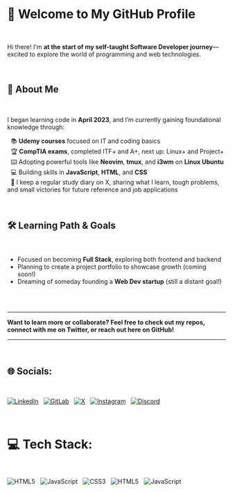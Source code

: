 # 👋 Welcome to My GitHub Profile
<br>

Hi there! I'm **at the start of my self-taught Software Developer journey**—excited to explore the world of programming and web technologies.

<br>

## 🚀 About Me
<br>

I began learning code in **April 2023**, and I’m currently gaining foundational knowledge through:

&nbsp; 📚 **Udemy courses** focused on IT and coding basics  
&nbsp; 🏆 **CompTIA exams**, completed ITF+ and A+, next up: Linux+ and Project+  
&nbsp; ⌨️ Adopting powerful tools like **Neovim**, **tmux**, and **i3wm** on **Linux Ubuntu**  
&nbsp; 💻 Building skills in **JavaScript**, **HTML**, and **CSS**  
&nbsp; 📝 I keep a regular study diary on X, sharing what I learn, tough problems, and small victories for future reference and job applications

<br>

## 🛠 Learning Path & Goals
<br>

- Focused on becoming **Full Stack**, exploring both frontend and backend
- Planning to create a project portfolio to showcase growth (coming soon!)
- Dreaming of someday founding a **Web Dev startup** (still a distant goal!)

<br><br>

---

**Want to learn more or collaborate? Feel free to check out my repos, connect with me on Twitter, or reach out here on GitHub!**

---

<br>

## 🌐 Socials:
<br>

[![LinkedIn](https://img.shields.io/badge/LinkedIn-%230077B5.svg?logo=linkedin&logoColor=white)](https://linkedin.com/in/daniel-holzer-9963262a1) &nbsp;
[![GitLab](https://img.shields.io/badge/GitLab-%23FC6D26.svg?logo=GitLab&logoColor=white)](https://gitlab.com/DaniHolzer) &nbsp;
[![X](https://img.shields.io/badge/X-black.svg?logo=X&logoColor=white)](https://x.com/DanielHolz19614)  &nbsp;
[![Instagram](https://img.shields.io/badge/Instagram-%23E4405F.svg?logo=Instagram&logoColor=white)](https://instagram.com/daniel_holzer01)  &nbsp;
[![Discord](https://img.shields.io/badge/Discord-%235865F2.svg?logo=Discord&logoColor=white)](https://discord.com/user/504335286700998656)

<br>

# 💻 Tech Stack:
<br>

![HTML5](https://img.shields.io/badge/html5-%23E34F26.svg?style=for-the-badge&logo=html5&logoColor=white) &nbsp;
![JavaScript](https://img.shields.io/badge/javascript-%23323330.svg?style=for-the-badge&logo=javascript&logoColor=%23F7DF1E) &nbsp;
![CSS3](https://img.shields.io/badge/css3-%231572B6.svg?style=for-the-badge&logo=css3&logoColor=white) &nbsp;
![HTML5](https://img.shields.io/badge/html5-%23E34F26.svg?style=for-the-badge&logo=html5&logoColor=white) &nbsp;
![JavaScript](https://img.shields.io/badge/javascript-%23323330.svg?style=for-the-badge&logo=javascript&logoColor=%23F7DF1E)
